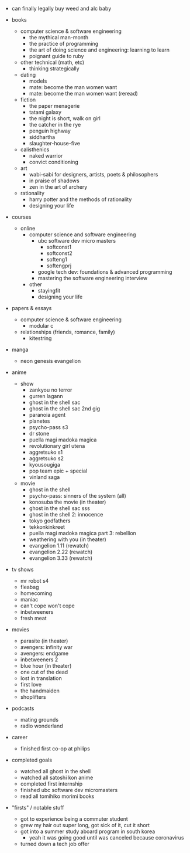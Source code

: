 - can finally legally buy weed and alc baby

- books
  - computer science & software engineering
    - the mythical man-month
    - the practice of programming
    - the art of doing science and engineering: learning to learn
    - poignant guide to ruby
  - other technical (math, etc)
    - thinking strategically
  - dating
    - models
    - mate: become the man women want
    - mate: become the man women want (reread)
  - fiction
    - the paper menagerie
    - tatami galaxy
    - the night is short, walk on girl
    - the catcher in the rye
    - penguin highway
    - siddhartha
    - slaughter-house-five
  - calisthenics
    - naked warrior
    - convict conditioning
  - art
    - wabi-sabi for designers, artists, poets & philosophers
    - in praise of shadows
    - zen in the art of archery
  - rationality
    - harry potter and the methods of rationality
    - designing your life
    
- courses
  - online
    - computer science and software engineering
      - ubc software dev micro masters
        - softconst1
        - softconst2
        - softeng1
        - softengprj
      - google tech dev: foundations & advanced programming
      - mastering the software engineering interview
    - other
      - stayingfit
      - designing your life
      
- papers & essays 
  - computer science & software engineering
    - modular c
  - relationships (friends, romance, family)
    - kitestring
    
- manga
  - neon genesis evangelion

- anime
  - show
    - zankyou no terror
    - gurren lagann
    - ghost in the shell sac
    - ghost in the shell sac 2nd gig
    - paranoia agent
    - planetes
    - psycho-pass s3
    - dr stone
    - puella magi madoka magica
    - revolutionary girl utena
    - aggretsuko s1
    - aggretsuko s2
    - kyousougiga
    - pop team epic + special  
    - vinland saga  
  - movie
    - ghost in the shell
    - psycho-pass: sinners of the system (all)
    - konosuba the movie (in theater)
    - ghost in the shell sac sss
    - ghost in the shell 2: innocence
    - tokyo godfathers
    - tekkonkinkreet
    - puella magi madoka magica part 3: rebellion
    - weathering with you (in theater)
    - evangelion 1.11 (rewatch)
    - evangelion 2.22 (rewatch)
    - evangelion 3.33 (rewatch)
    
- tv shows
  - mr robot s4
  - fleabag
  - homecoming
  - maniac
  - can't cope won't cope
  - inbetweeners
  - fresh meat

- movies
  - parasite (in theater)
  - avengers: infinity war
  - avengers: endgame
  - inbetweeners 2
  - blue hour (in theater)
  - one cut of the dead
  - lost in translation
  - first love
  - the handmaiden
  - shoplifters
  
- podcasts
  - mating grounds
  - radio wonderland
  
- career
  - finished first co-op at philips
  
- completed goals
  - watched all ghost in the shell
  - watched all satoshi kon anime
  - completed first internship
  - finished ubc software dev micromasters
  - read all tomihiko morimi books
  
- "firsts" / notable stuff
  - got to experience being a commuter student
  - grew my hair out super long, got sick of it, cut it short
  - got into a summer study aboard program in south korea
    - yeah it was going good until was canceled because coronavirus
  - turned down a tech job offer
